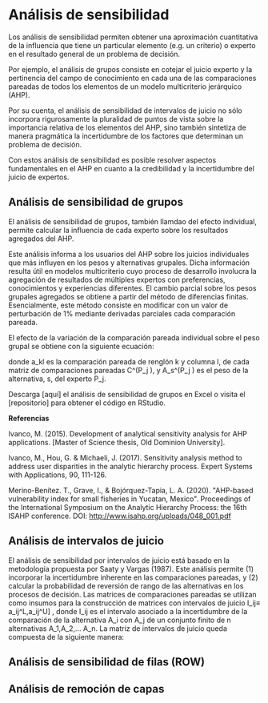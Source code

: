 # Análisis de sensibilidad

Los análisis de sensibilidad permiten obtener una aproximación cuantitativa de la influencia que tiene un particular elemento (e.g. un criterio) o experto en el resultado general de un problema de decisión.

Por ejemplo, el análisis de grupos consiste en cotejar el juicio experto y la pertinencia del campo de conocimiento en cada una de las comparaciones pareadas de todos los elementos de un modelo multicriterio jerárquico (AHP).

Por su cuenta, el análisis de sensibilidad de intervalos de juicio no sólo incorpora rigurosamente la pluralidad de puntos de vista sobre la importancia relativa de los elementos del AHP, sino también sintetiza de manera pragmática la incertidumbre de los factores que determinan un problema de decisión.

Con estos análisis de sensibilidad es posible resolver aspectos fundamentales en el AHP en cuanto a la credibilidad y la incertidumbre del juicio de expertos.


## Análisis de sensibilidad de grupos

El análisis de sensibilidad de grupos, también llamdao del efecto individual, permite calcular la influencia de cada experto sobre los resultados agregados del AHP. 

Este análisis informa a los usuarios del AHP sobre los juicios individuales que más influyen en los pesos y alternativas grupales. Dicha información resulta útil en modelos multicriterio cuyo proceso de desarrollo involucra la agregación de resultados de múltiples expertos con preferencias, conocimientos y experiencias diferentes. El cambio parcial sobre los pesos grupales agregados se obtiene a partir del método de diferencias finitas. Esencialmente, este método consiste en modificar con un valor de perturbación de 1% mediante derivadas parciales cada comparación pareada. 

El efecto de la variación de la comparación pareada individual sobre el peso grupal se obtiene con la siguiente ecuación:


donde a_kl es la comparación pareada de renglón k y columna l, de cada matriz de comparaciones pareadas C^(P_j ), y A_s^(P_j )  es el peso de la alternativa, s,  del experto P_j.

Descarga [aquí] el análisis de sensibilidad de grupos en Excel o visita el [repositorio] para obtener el código en RStudio.

**Referencias**

Ivanco, M. (2015). Development of analytical sensitivity analysis for AHP applications. [Master of Science thesis, Old Dominion University].

Ivanco, M., Hou, G. & Michaeli, J. (2017). Sensitivity analysis method to address user disparities in the analytic hierarchy process. Expert Systems with Applications, 90, 111-126.

Merino-Benítez. T., Grave, I., & Bojórquez-Tapia, L. A. (2020). "AHP-based vulnerability index for small fisheries in Yucatan, Mexico". Proceedings of the International Symposium on the Analytic Hierarchy Process: the 16th ISAHP conference. DOI: http://www.isahp.org/uploads/048_001.pdf


## Análisis de intervalos de juicio

El análisis de sensibilidad por intervalos de juicio está basado en la metodología propuesta por Saaty y Vargas (1987). Este análisis permite (1) incorporar la incertidumbre inherente en las comparaciones pareadas, y (2) calcular la probabilidad de reversión de rango de las alternativas en los procesos de decisión. 
Las matrices de comparaciones pareadas se utilizan como insumos para la construcción de matrices con intervalos de juicio I_ij≡ a_ij^L,a_ij^U] , donde I_ij es el intervalo asociado a la incertidumbre de la comparación de la alternativa A_i con A_j de un conjunto finito de n alternativas A_1,A_2,… A_n. La matriz de intervalos de juicio queda compuesta de la siguiente manera:



## Análisis de sensibilidad de filas (ROW)



## Análisis de remoción de capas

